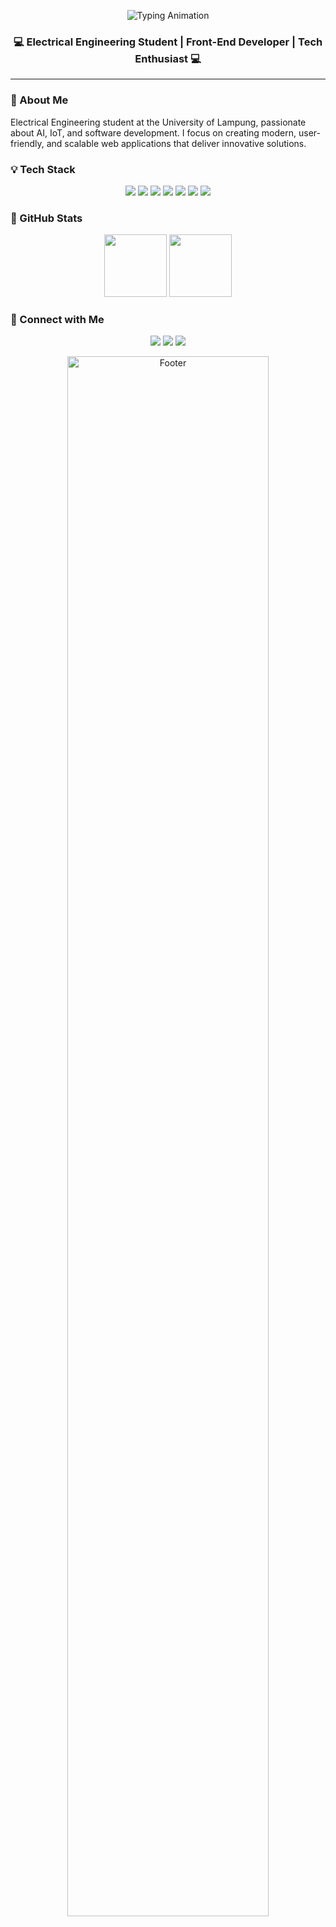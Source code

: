 <!-- Banner -->
<p align="center">
  <img src="https://readme-typing-svg.herokuapp.com?font=Dancing+Script&size=36&duration=4000&pause=1000&color=FF69B4&center=true&vCenter=true&width=600&lines=Hello,+My+Name+is+Anis+Setiawati&repeat=false" alt="Typing Animation"/>
</p>
</p>
<h3 align="center">💻 Electrical Engineering Student | Front-End Developer | Tech Enthusiast 💻</h3>
</p>

---

### 🌸 About Me
Electrical Engineering student at the University of Lampung, passionate about AI, IoT, and software development. I focus on creating modern, user-friendly, and scalable web applications that deliver innovative solutions.


### 💡 Tech Stack
<p align="center">
  <img src="https://img.shields.io/badge/HTML5-FFB6C1?style=for-the-badge&logo=html5&logoColor=white"/>
  <img src="https://img.shields.io/badge/CSS3-FF69B4?style=for-the-badge&logo=css3&logoColor=white"/>
  <img src="https://img.shields.io/badge/JavaScript-FFC0CB?style=for-the-badge&logo=javascript&logoColor=black"/>
  <img src="https://img.shields.io/badge/Python-FFB6C1?style=for-the-badge&logo=python&logoColor=white"/>
  <img src="https://img.shields.io/badge/PHP-FF69B4?style=for-the-badge&logo=php&logoColor=white"/>
  <img src="https://img.shields.io/badge/Bootstrap-FFC0CB?style=for-the-badge&logo=bootstrap&logoColor=white"/>
  <img src="https://img.shields.io/badge/Figma-FF69B4?style=for-the-badge&logo=figma&logoColor=white"/>
</p>



### 🎀 GitHub Stats
<p align="center">
  <img src="https://github-readme-stats.vercel.app/api?username=ANISSETIAWATI&show_icons=true&theme=tokyonight&hide_border=true&bg_color=FADADD&title_color=FF69B4&icon_color=FF1493&text_color=000000" height="100"/>
  <img src="https://github-readme-streak-stats.herokuapp.com?user=ANISSETIAWATI&theme=tokyonight&hide_border=true&background=FADADD&ring=FF69B4&fire=FF69B4&currStreakLabel=FF69B4" height="100"/>
</p>



### 💌 Connect with Me
<p align="center">
  <a href="https://www.linkedin.com/in/anis-setiawati/" target="_blank"><img src="https://img.shields.io/badge/LinkedIn-FF69B4?style=for-the-badge&logo=linkedin&logoColor=white"/></a>
  <a href="mailto:\anissetiawati2612@gmail.com"><img src="https://img.shields.io/badge/Gmail-FFC0CB?style=for-the-badge&logo=gmail&logoColor=white"/></a>
  <a href="[https://instagram.com/anssetwt_26](https://www.instagram.com/anssetwt26/)" target="_blank"><img src="https://img.shields.io/badge/Instagram-FF69B4?style=for-the-badge&logo=instagram&logoColor=white"/></a>
</p>

<p align="center">
  <img src="https://i.ibb.co/WVqrdF1/cute-footer.gif" width="80%" alt="Footer"/>
</p>

